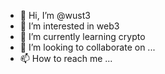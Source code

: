 - 👋 Hi, I’m @wust3
- 👀 I’m interested in web3
- 🌱 I’m currently learning crypto
- 💞️ I’m looking to collaborate on ...
- 📫 How to reach me ...

<!---
wust3/wust3 is a ✨ special ✨ repository because its `README.md` (this file) appears on your GitHub profile.
You can click the Preview link to take a look at your changes.
--->
